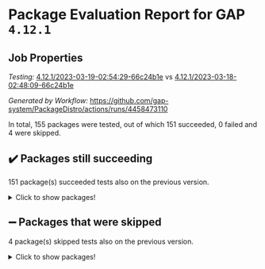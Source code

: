 # Package Evaluation Report for GAP `4.12.1`

## Job Properties

*Testing:* [4.12.1/2023-03-19-02:54:29-66c24b1e](https://github.com/gap-system/PackageDistro/blob/data/reports/4.12.1/2023-03-19-02:54:29-66c24b1e) vs [4.12.1/2023-03-18-02:48:09-66c24b1e](https://github.com/gap-system/PackageDistro/blob/data/reports/4.12.1/2023-03-18-02:48:09-66c24b1e)

*Generated by Workflow:* https://github.com/gap-system/PackageDistro/actions/runs/4458473110

In total, 155 packages were tested, out of which 151 succeeded, 0 failed and 4 were skipped.

## :heavy_check_mark: Packages still succeeding

151 package(s) succeeded tests also on the previous version.
<details><summary>Click to show packages!</summary>

- 4ti2interface 2023.02-04 [(success)](https://github.com/gap-system/PackageDistro/actions/runs/4458473110/jobs/7830387996)
- ace 5.6.2 [(success)](https://github.com/gap-system/PackageDistro/actions/runs/4458473110/jobs/7830388123)
- aclib 1.3.2 [(success)](https://github.com/gap-system/PackageDistro/actions/runs/4458473110/jobs/7830388204)
- agt 0.3.1 [(success)](https://github.com/gap-system/PackageDistro/actions/runs/4458473110/jobs/7830388292)
- alnuth 3.2.1 [(success)](https://github.com/gap-system/PackageDistro/actions/runs/4458473110/jobs/7830388382)
- anupq 3.3.0 [(success)](https://github.com/gap-system/PackageDistro/actions/runs/4458473110/jobs/7830388468)
- atlasrep 2.1.6 [(success)](https://github.com/gap-system/PackageDistro/actions/runs/4458473110/jobs/7830388624)
- autodoc 2022.10.20 [(success)](https://github.com/gap-system/PackageDistro/actions/runs/4458473110/jobs/7830388782)
- automata 1.15 [(success)](https://github.com/gap-system/PackageDistro/actions/runs/4458473110/jobs/7830388880)
- automgrp 1.3.2 [(success)](https://github.com/gap-system/PackageDistro/actions/runs/4458473110/jobs/7830388992)
- autpgrp 1.11 [(success)](https://github.com/gap-system/PackageDistro/actions/runs/4458473110/jobs/7830389094)
- cap 2023.03-06 [(success)](https://github.com/gap-system/PackageDistro/actions/runs/4458473110/jobs/7830389192)
- caratinterface 2.3.4 [(success)](https://github.com/gap-system/PackageDistro/actions/runs/4458473110/jobs/7830389277)
- cddinterface 2022.11.01 [(success)](https://github.com/gap-system/PackageDistro/actions/runs/4458473110/jobs/7830389381)
- circle 1.6.6 [(success)](https://github.com/gap-system/PackageDistro/actions/runs/4458473110/jobs/7830389476)
- classicpres 1.22 [(success)](https://github.com/gap-system/PackageDistro/actions/runs/4458473110/jobs/7830389558)
- cohomolo 1.6.11 [(success)](https://github.com/gap-system/PackageDistro/actions/runs/4458473110/jobs/7830389647)
- congruence 1.2.5 [(success)](https://github.com/gap-system/PackageDistro/actions/runs/4458473110/jobs/7830389729)
- corelg 1.56 [(success)](https://github.com/gap-system/PackageDistro/actions/runs/4458473110/jobs/7830389817)
- crime 1.6 [(success)](https://github.com/gap-system/PackageDistro/actions/runs/4458473110/jobs/7830389930)
- crisp 1.4.6 [(success)](https://github.com/gap-system/PackageDistro/actions/runs/4458473110/jobs/7830390009)
- crypting 0.10.4 [(success)](https://github.com/gap-system/PackageDistro/actions/runs/4458473110/jobs/7830390107)
- cryst 4.1.25 [(success)](https://github.com/gap-system/PackageDistro/actions/runs/4458473110/jobs/7830390191)
- crystcat 1.1.10 [(success)](https://github.com/gap-system/PackageDistro/actions/runs/4458473110/jobs/7830390262)
- ctbllib 1.3.5 [(success)](https://github.com/gap-system/PackageDistro/actions/runs/4458473110/jobs/7830390343)
- cubefree 1.19 [(success)](https://github.com/gap-system/PackageDistro/actions/runs/4458473110/jobs/7830390401)
- curlinterface 2.3.1 [(success)](https://github.com/gap-system/PackageDistro/actions/runs/4458473110/jobs/7830390492)
- cvec 2.7.6 [(success)](https://github.com/gap-system/PackageDistro/actions/runs/4458473110/jobs/7830390558)
- datastructures 0.3.0 [(success)](https://github.com/gap-system/PackageDistro/actions/runs/4458473110/jobs/7830390625)
- deepthought 1.0.6 [(success)](https://github.com/gap-system/PackageDistro/actions/runs/4458473110/jobs/7830390696)
- design 1.8 [(success)](https://github.com/gap-system/PackageDistro/actions/runs/4458473110/jobs/7830390756)
- difsets 2.3.1 [(success)](https://github.com/gap-system/PackageDistro/actions/runs/4458473110/jobs/7830390824)
- digraphs 1.6.1 [(success)](https://github.com/gap-system/PackageDistro/actions/runs/4458473110/jobs/7830390892)
- edim 1.3.6 [(success)](https://github.com/gap-system/PackageDistro/actions/runs/4458473110/jobs/7830390974)
- example 4.3.4 [(success)](https://github.com/gap-system/PackageDistro/actions/runs/4458473110/jobs/7830391041)
- examplesforhomalg 2023.02-04 [(success)](https://github.com/gap-system/PackageDistro/actions/runs/4458473110/jobs/7830391133)
- factint 1.6.3 [(success)](https://github.com/gap-system/PackageDistro/actions/runs/4458473110/jobs/7830391207)
- ferret 1.0.9 [(success)](https://github.com/gap-system/PackageDistro/actions/runs/4458473110/jobs/7830391281)
- fga 1.4.0 [(success)](https://github.com/gap-system/PackageDistro/actions/runs/4458473110/jobs/7830391354)
- fining 1.5.5 [(success)](https://github.com/gap-system/PackageDistro/actions/runs/4458473110/jobs/7830391443)
- float 1.0.3 [(success)](https://github.com/gap-system/PackageDistro/actions/runs/4458473110/jobs/7830391499)
- format 1.4.3 [(success)](https://github.com/gap-system/PackageDistro/actions/runs/4458473110/jobs/7830391579)
- forms 1.2.9 [(success)](https://github.com/gap-system/PackageDistro/actions/runs/4458473110/jobs/7830391666)
- fplsa 1.2.6 [(success)](https://github.com/gap-system/PackageDistro/actions/runs/4458473110/jobs/7830391723)
- fr 2.4.12 [(success)](https://github.com/gap-system/PackageDistro/actions/runs/4458473110/jobs/7830391775)
- francy 1.2.5 [(success)](https://github.com/gap-system/PackageDistro/actions/runs/4458473110/jobs/7830391867)
- fwtree 1.3 [(success)](https://github.com/gap-system/PackageDistro/actions/runs/4458473110/jobs/7830391932)
- gapdoc 1.6.6 [(success)](https://github.com/gap-system/PackageDistro/actions/runs/4458473110/jobs/7830391990)
- gauss 2023.02-04 [(success)](https://github.com/gap-system/PackageDistro/actions/runs/4458473110/jobs/7830392046)
- gaussforhomalg 2023.02-04 [(success)](https://github.com/gap-system/PackageDistro/actions/runs/4458473110/jobs/7830392100)
- gbnp 1.0.5 [(success)](https://github.com/gap-system/PackageDistro/actions/runs/4458473110/jobs/7830392149)
- generalizedmorphismsforcap 2023.02-01 [(success)](https://github.com/gap-system/PackageDistro/actions/runs/4458473110/jobs/7830392199)
- genss 1.6.8 [(success)](https://github.com/gap-system/PackageDistro/actions/runs/4458473110/jobs/7830392254)
- gradedmodules 2023.02-04 [(success)](https://github.com/gap-system/PackageDistro/actions/runs/4458473110/jobs/7830392305)
- gradedringforhomalg 2023.02-04 [(success)](https://github.com/gap-system/PackageDistro/actions/runs/4458473110/jobs/7830392382)
- grape 4.9.0 [(success)](https://github.com/gap-system/PackageDistro/actions/runs/4458473110/jobs/7830392439)
- groupoids 1.73 [(success)](https://github.com/gap-system/PackageDistro/actions/runs/4458473110/jobs/7830392492)
- grpconst 2.6.4 [(success)](https://github.com/gap-system/PackageDistro/actions/runs/4458473110/jobs/7830392547)
- guarana 0.96.3 [(success)](https://github.com/gap-system/PackageDistro/actions/runs/4458473110/jobs/7830392583)
- guava 3.18 [(success)](https://github.com/gap-system/PackageDistro/actions/runs/4458473110/jobs/7830392628)
- hap 1.53 [(success)](https://github.com/gap-system/PackageDistro/actions/runs/4458473110/jobs/7830392676)
- hapcryst 0.1.15 [(success)](https://github.com/gap-system/PackageDistro/actions/runs/4458473110/jobs/7830392721)
- hecke 1.5.3 [(success)](https://github.com/gap-system/PackageDistro/actions/runs/4458473110/jobs/7830392772)
- help 3.5 [(success)](https://github.com/gap-system/PackageDistro/actions/runs/4458473110/jobs/7830392834)
- homalg 2023.02-05 [(success)](https://github.com/gap-system/PackageDistro/actions/runs/4458473110/jobs/7830392896)
- homalgtocas 2023.02-04 [(success)](https://github.com/gap-system/PackageDistro/actions/runs/4458473110/jobs/7830392970)
- idrel 2.45 [(success)](https://github.com/gap-system/PackageDistro/actions/runs/4458473110/jobs/7830393014)
- images 1.3.1 [(success)](https://github.com/gap-system/PackageDistro/actions/runs/4458473110/jobs/7830393089)
- intpic 0.3.0 [(success)](https://github.com/gap-system/PackageDistro/actions/runs/4458473110/jobs/7830393144)
- io 4.8.1 [(success)](https://github.com/gap-system/PackageDistro/actions/runs/4458473110/jobs/7830393211)
- io_forhomalg 2023.02-04 [(success)](https://github.com/gap-system/PackageDistro/actions/runs/4458473110/jobs/7830393278)
- irredsol 1.4.4 [(success)](https://github.com/gap-system/PackageDistro/actions/runs/4458473110/jobs/7830393343)
- json 2.1.1 [(success)](https://github.com/gap-system/PackageDistro/actions/runs/4458473110/jobs/7830393391)
- jupyterkernel 1.5.0 [(success)](https://github.com/gap-system/PackageDistro/actions/runs/4458473110/jobs/7830393431)
- jupyterviz 1.5.6 [(success)](https://github.com/gap-system/PackageDistro/actions/runs/4458473110/jobs/7830393499)
- kan 1.35 [(success)](https://github.com/gap-system/PackageDistro/actions/runs/4458473110/jobs/7830393562)
- kbmag 1.5.11 [(success)](https://github.com/gap-system/PackageDistro/actions/runs/4458473110/jobs/7830393625)
- laguna 3.9.6 [(success)](https://github.com/gap-system/PackageDistro/actions/runs/4458473110/jobs/7830393680)
- liealgdb 2.2.1 [(success)](https://github.com/gap-system/PackageDistro/actions/runs/4458473110/jobs/7830393736)
- liepring 2.8 [(success)](https://github.com/gap-system/PackageDistro/actions/runs/4458473110/jobs/7830393784)
- liering 2.4.2 [(success)](https://github.com/gap-system/PackageDistro/actions/runs/4458473110/jobs/7830393848)
- linearalgebraforcap 2023.03-05 [(success)](https://github.com/gap-system/PackageDistro/actions/runs/4458473110/jobs/7830393903)
- localizeringforhomalg 2023.02-04 [(success)](https://github.com/gap-system/PackageDistro/actions/runs/4458473110/jobs/7830393966)
- loops 3.4.3 [(success)](https://github.com/gap-system/PackageDistro/actions/runs/4458473110/jobs/7830394016)
- lpres 1.0.3 [(success)](https://github.com/gap-system/PackageDistro/actions/runs/4458473110/jobs/7830394071)
- majoranaalgebras 1.5.1 [(success)](https://github.com/gap-system/PackageDistro/actions/runs/4458473110/jobs/7830394117)
- mapclass 1.4.6 [(success)](https://github.com/gap-system/PackageDistro/actions/runs/4458473110/jobs/7830394181)
- matgrp 0.70 [(success)](https://github.com/gap-system/PackageDistro/actions/runs/4458473110/jobs/7830394231)
- matricesforhomalg 2023.02-04 [(success)](https://github.com/gap-system/PackageDistro/actions/runs/4458473110/jobs/7830394293)
- modisom 2.5.4 [(success)](https://github.com/gap-system/PackageDistro/actions/runs/4458473110/jobs/7830394343)
- modulepresentationsforcap 2023.02-03 [(success)](https://github.com/gap-system/PackageDistro/actions/runs/4458473110/jobs/7830394418)
- modules 2023.02-04 [(success)](https://github.com/gap-system/PackageDistro/actions/runs/4458473110/jobs/7830394484)
- monoidalcategories 2023.02-05 [(success)](https://github.com/gap-system/PackageDistro/actions/runs/4458473110/jobs/7830394541)
- nconvex 2022.09-01 [(success)](https://github.com/gap-system/PackageDistro/actions/runs/4458473110/jobs/7830394630)
- nilmat 1.4.2 [(success)](https://github.com/gap-system/PackageDistro/actions/runs/4458473110/jobs/7830394689)
- nock 1.5 [(success)](https://github.com/gap-system/PackageDistro/actions/runs/4458473110/jobs/7830394746)
- normalizinterface 1.3.5 [(success)](https://github.com/gap-system/PackageDistro/actions/runs/4458473110/jobs/7830394806)
- nq 2.5.9 [(success)](https://github.com/gap-system/PackageDistro/actions/runs/4458473110/jobs/7830394855)
- numericalsgps 1.3.1 [(success)](https://github.com/gap-system/PackageDistro/actions/runs/4458473110/jobs/7830394921)
- openmath 11.5.3 [(success)](https://github.com/gap-system/PackageDistro/actions/runs/4458473110/jobs/7830394985)
- orb 4.9.0 [(success)](https://github.com/gap-system/PackageDistro/actions/runs/4458473110/jobs/7830395037)
- packagemanager 1.4.0 [(success)](https://github.com/gap-system/PackageDistro/actions/runs/4458473110/jobs/7830395114)
- patternclass 2.4.3 [(success)](https://github.com/gap-system/PackageDistro/actions/runs/4458473110/jobs/7830395193)
- permut 2.0.4 [(success)](https://github.com/gap-system/PackageDistro/actions/runs/4458473110/jobs/7830395266)
- polenta 1.3.10 [(success)](https://github.com/gap-system/PackageDistro/actions/runs/4458473110/jobs/7830395367)
- polymaking 0.8.6 [(success)](https://github.com/gap-system/PackageDistro/actions/runs/4458473110/jobs/7830395434)
- primgrp 3.4.4 [(success)](https://github.com/gap-system/PackageDistro/actions/runs/4458473110/jobs/7830395512)
- profiling 2.5.2 [(success)](https://github.com/gap-system/PackageDistro/actions/runs/4458473110/jobs/7830395587)
- qpa 1.34 [(success)](https://github.com/gap-system/PackageDistro/actions/runs/4458473110/jobs/7830395671)
- quagroup 1.8.3 [(success)](https://github.com/gap-system/PackageDistro/actions/runs/4458473110/jobs/7830395761)
- radiroot 2.9 [(success)](https://github.com/gap-system/PackageDistro/actions/runs/4458473110/jobs/7830395824)
- rcwa 4.7.1 [(success)](https://github.com/gap-system/PackageDistro/actions/runs/4458473110/jobs/7830395885)
- rds 1.8 [(success)](https://github.com/gap-system/PackageDistro/actions/runs/4458473110/jobs/7830395987)
- recog 1.4.2 [(success)](https://github.com/gap-system/PackageDistro/actions/runs/4458473110/jobs/7830396078)
- repndecomp 1.3.0 [(success)](https://github.com/gap-system/PackageDistro/actions/runs/4458473110/jobs/7830396150)
- repsn 3.1.0 [(success)](https://github.com/gap-system/PackageDistro/actions/runs/4458473110/jobs/7830396224)
- resclasses 4.7.3 [(success)](https://github.com/gap-system/PackageDistro/actions/runs/4458473110/jobs/7830396351)
- ringsforhomalg 2023.02-05 [(success)](https://github.com/gap-system/PackageDistro/actions/runs/4458473110/jobs/7830396423)
- sco 2023.02-04 [(success)](https://github.com/gap-system/PackageDistro/actions/runs/4458473110/jobs/7830396498)
- scscp 2.4.1 [(success)](https://github.com/gap-system/PackageDistro/actions/runs/4458473110/jobs/7830396580)
- semigroups 5.2.1 [(success)](https://github.com/gap-system/PackageDistro/actions/runs/4458473110/jobs/7830396645)
- sglppow 2.3 [(success)](https://github.com/gap-system/PackageDistro/actions/runs/4458473110/jobs/7830396717)
- sgpviz 0.999.5 [(success)](https://github.com/gap-system/PackageDistro/actions/runs/4458473110/jobs/7830396788)
- simpcomp 2.1.14 [(success)](https://github.com/gap-system/PackageDistro/actions/runs/4458473110/jobs/7830396880)
- singular 2023.02.09 [(success)](https://github.com/gap-system/PackageDistro/actions/runs/4458473110/jobs/7830396945)
- sl2reps 1.1 [(success)](https://github.com/gap-system/PackageDistro/actions/runs/4458473110/jobs/7830397053)
- sla 1.5.3 [(success)](https://github.com/gap-system/PackageDistro/actions/runs/4458473110/jobs/7830397113)
- smallgrp 1.5.2 [(success)](https://github.com/gap-system/PackageDistro/actions/runs/4458473110/jobs/7830397182)
- smallsemi 0.6.13 [(success)](https://github.com/gap-system/PackageDistro/actions/runs/4458473110/jobs/7830397247)
- sonata 2.9.6 [(success)](https://github.com/gap-system/PackageDistro/actions/runs/4458473110/jobs/7830397323)
- sophus 1.27 [(success)](https://github.com/gap-system/PackageDistro/actions/runs/4458473110/jobs/7830397410)
- spinsym 1.5.2 [(success)](https://github.com/gap-system/PackageDistro/actions/runs/4458473110/jobs/7830397482)
- standardff 0.9.4 [(success)](https://github.com/gap-system/PackageDistro/actions/runs/4458473110/jobs/7830397555)
- symbcompcc 1.3.2 [(success)](https://github.com/gap-system/PackageDistro/actions/runs/4458473110/jobs/7830397623)
- thelma 1.3 [(success)](https://github.com/gap-system/PackageDistro/actions/runs/4458473110/jobs/7830397712)
- tomlib 1.2.9 [(success)](https://github.com/gap-system/PackageDistro/actions/runs/4458473110/jobs/7830397825)
- toolsforhomalg 2023.02-06 [(success)](https://github.com/gap-system/PackageDistro/actions/runs/4458473110/jobs/7830397892)
- toric 1.9.5 [(success)](https://github.com/gap-system/PackageDistro/actions/runs/4458473110/jobs/7830397989)
- toricvarieties 2022.07.13 [(success)](https://github.com/gap-system/PackageDistro/actions/runs/4458473110/jobs/7830398075)
- transgrp 3.6.3 [(success)](https://github.com/gap-system/PackageDistro/actions/runs/4458473110/jobs/7830398147)
- ugaly 4.0.3 [(success)](https://github.com/gap-system/PackageDistro/actions/runs/4458473110/jobs/7830398211)
- unipot 1.5 [(success)](https://github.com/gap-system/PackageDistro/actions/runs/4458473110/jobs/7830398278)
- unitlib 4.2.0 [(success)](https://github.com/gap-system/PackageDistro/actions/runs/4458473110/jobs/7830398345)
- utils 0.82 [(success)](https://github.com/gap-system/PackageDistro/actions/runs/4458473110/jobs/7830398399)
- uuid 0.7 [(success)](https://github.com/gap-system/PackageDistro/actions/runs/4458473110/jobs/7830398458)
- walrus 0.9991 [(success)](https://github.com/gap-system/PackageDistro/actions/runs/4458473110/jobs/7830398514)
- wedderga 4.10.3 [(success)](https://github.com/gap-system/PackageDistro/actions/runs/4458473110/jobs/7830398569)
- xmod 2.91 [(success)](https://github.com/gap-system/PackageDistro/actions/runs/4458473110/jobs/7830398620)
- xmodalg 1.23 [(success)](https://github.com/gap-system/PackageDistro/actions/runs/4458473110/jobs/7830398689)
- yangbaxter 0.10.3 [(success)](https://github.com/gap-system/PackageDistro/actions/runs/4458473110/jobs/7830398750)
- zeromqinterface 0.14 [(success)](https://github.com/gap-system/PackageDistro/actions/runs/4458473110/jobs/7830398805)
</details>

## :heavy_minus_sign: Packages that were skipped

4 package(s) skipped tests also on the previous version.
<details><summary>Click to show packages!</summary>

- browse 1.8.21 [(skipped)](https://github.com/gap-system/PackageDistro/actions/runs/4458473110/jobs/7830285670)
- itc 1.5.1 [(skipped)](https://github.com/gap-system/PackageDistro/actions/runs/4458473110/jobs/7830285670)
- polycyclic 2.16 [(skipped)](https://github.com/gap-system/PackageDistro/actions/runs/4458473110/jobs/7830285670)
- xgap 4.31 [(skipped)](https://github.com/gap-system/PackageDistro/actions/runs/4458473110/jobs/7830285670)
</details>

